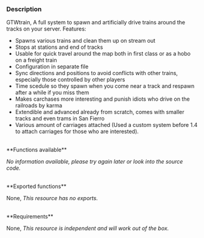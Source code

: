 ### Description
GTWtrain, A full system to spawn and artificially drive trains around the tracks on your server.
Features:
- Spawns various trains and clean them up on stream out<br>
- Stops at stations and end of tracks<br>
- Usable for quick travel around the map both in first class or as a hobo on a freight train<br>
- Configuration in separate file<br>
- Sync directions and positions to avoid conflicts with other trains, especially those controlled by other players<br>
- Time scedule so they spawn when you come near a track and respawn after a while if you miss them<br>
- Makes carchases more interesting and punish idiots who drive on the railroads by karma<br>
- Extendible and advanced already from scratch, comes with smaller tracks and even trams in San Fierro<br>
- Various amount of carriages attached (Used a custom system before 1.4 to attach carriages for those who are interested).

<br>
**Functions available**

_No information available, please try again later or look into the source code._

<br>
**Exported functions**

None, _This resource has no exports._


<br>
**Requirements**

None, _This resource is independent and will work out of the box._
